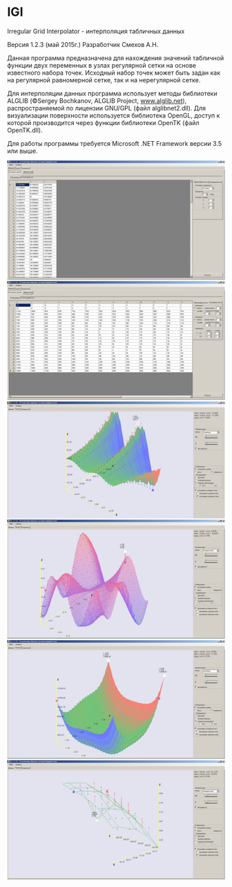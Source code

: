 # IGI
Irregular Grid Interpolator - интерполяция табличных данных

Версия 1.2.3 (май 2015г.)
Разработчик Смехов А.Н.

Данная программа предназначена для нахождения значений табличной функции двух переменных в узлах регулярной сетки на основе
известного набора точек. Исходный набор точек может быть задан как на регулярной равномерной сетке, так и на нерегулярной сетке.

Для интерполяции данных программа использует методы библиотеки ALGLIB (©Sergey Bochkanov, ALGLIB Project, www.alglib.net), распространяемой по лицензии GNU/GPL (файл alglibnet2.dll). Для визуализации поверхности используется библиотека OpenGL, доступ к которой производится через функции библиотеки OpenTK (файл OpenTK.dll).

Для работы программы требуется Microsoft .NET Framework версии 3.5 или выше.

![](/Screenshots/window1.jpg)
![](/Screenshots/window2.jpg)
![](/Screenshots/window3.jpg)
![](/Screenshots/window4.jpg)
![](/Screenshots/window5.jpg)
![](/Screenshots/window6.jpg)
